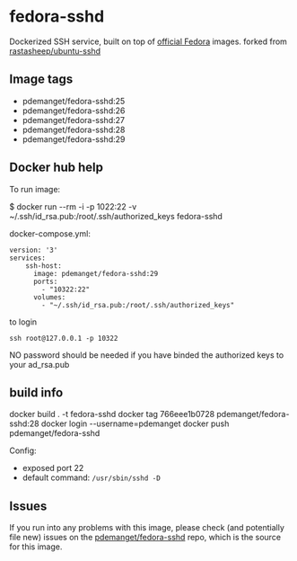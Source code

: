 fedora-sshd
===========

Dockerized SSH service, built on top of [official Fedora](https://registry.hub.docker.com/_/ubuntu/) images.
forked from [rastasheep/ubuntu-sshd](https://github.com/rastasheep/ubuntu-sshd) 

Image tags
----------

- pdemanget/fedora-sshd:25
- pdemanget/fedora-sshd:26
- pdemanget/fedora-sshd:27
- pdemanget/fedora-sshd:28
- pdemanget/fedora-sshd:29

Docker hub help
---------------
To run image:

 $  docker run --rm -i -p 1022:22 -v ~/.ssh/id_rsa.pub:/root/.ssh/authorized_keys fedora-sshd 


docker-compose.yml: 

    version: '3'
    services:
        ssh-host:
          image: pdemanget/fedora-sshd:29
          ports:
            - "10322:22"
          volumes:
            - "~/.ssh/id_rsa.pub:/root/.ssh/authorized_keys"
            
to login

    ssh root@127.0.0.1 -p 10322

NO password should be needed if you have binded the authorized keys to your ad_rsa.pub


build info
----------
docker build . -t fedora-sshd
docker tag 766eee1b0728 pdemanget/fedora-sshd:28
docker login --username=pdemanget 
docker push pdemanget/fedora-sshd



Config:
  - exposed port 22
  - default command: `/usr/sbin/sshd -D`


Issues
------

If you run into any problems with this image, please check (and potentially file new) issues on the 
[pdemanget/fedora-sshd](https://github.com/pdemanget/fedora-sshd/issues) repo, which is the source for this image.
